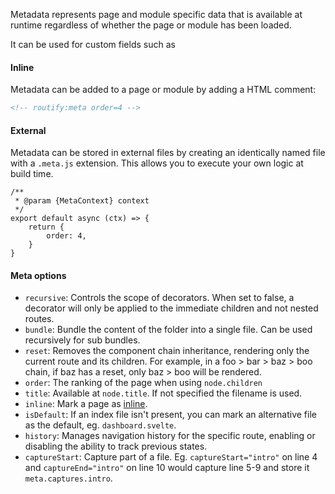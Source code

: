 Metadata represents page and module specific data that is available at runtime regardless of whether the page or module has been loaded.

It can be used for custom fields such as 

#### Inline
Metadata can be added to a page or module by adding a HTML comment:
```html
<!-- routify:meta order=4 -->
```

#### External
Metadata can be stored in external files by creating an identically named file with a `.meta.js` extension. This allows you to execute your own logic at build time.

```
/**
 * @param {MetaContext} context
 */
export default async (ctx) => {    
    return {
        order: 4,
    }
}

```

#### Meta options
- `recursive`: Controls the scope of decorators. When set to false, a decorator will only be applied to the immediate children and not nested routes.
- `bundle`: Bundle the content of the folder into a single file. Can be used recursively for sub bundles.
- `reset`: Removes the component chain inheritance, rendering only the current route and its children. For example, in a foo > bar > baz > boo chain, if baz has a reset, only baz > boo will be rendered.
- `order`: The ranking of the page when using `node.children`
- `title`: Available at `node.title`. If not specified the filename is used.
- `inline`: Mark a page as [inline](/docs/guide/concepts/inlined-pages).
- `isDefault`: If an index file isn't present, you can mark an alternative file as the default, eg. `dashboard.svelte`.
- `history`: Manages navigation history for the specific route, enabling or disabling the ability to track previous states.
- `captureStart`: Capture part of a file. Eg. `captureStart="intro"` on line 4 and `captureEnd="intro"` on line 10 would capture line 5-9 and store it `meta.captures.intro`.
